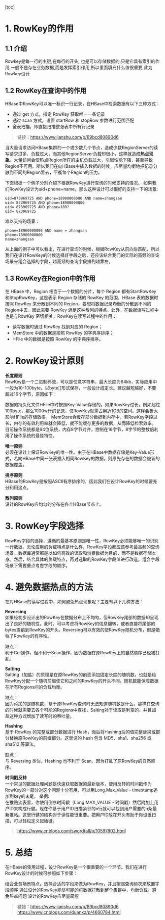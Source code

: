 [toc]

# 1. RowKey的作用
## 1.1 介绍
Rowkey是每一行的主键,在每行的开头, 也是可以存储数据的,只是它具有索引的作用,一般不是存在业务数据,而是发挥索引作用,所以里面填充什么值很重要,此为Rowkey设计

## 1.2 RowKey在查询中的作用
HBase中RowKey可以唯一标识一行记录，在HBase中检索数据有以下三种方式：

- 通过 get 方式，指定 RowKey 获取唯一一条记录
- 通过 scan 方式，设置 startRow 和 stopRow 参数进行范围匹配
- 全表扫描，即直接扫描整张表中所有行记录

> 链接：https://www.jianshu.com/p/89bcd80890d6

当大量请求访问HBase集群的一个或少数几个节点，造成少数RegionServer的读写请求过多、负载过大，而其他RegionServer负载却很小，这样就造成**热点现象**。大量访问会使热点Region所在的主机负载过大，引起性能下降，甚至导致Region不可用。所以我们在向HBase中插入数据的时候，应尽量均衡地把记录分散到不同的Region里去，平衡每个Region的压力。

下面根据一个例子分别介绍下根据RowKey进行查询的时候支持的情况。
如果我们RowKey设计为uid+phone+name，那么这种设计可以很好的支持一下的场景:

```
uid=873969725 AND phone=18900000000 AND name=zhangsan
uid= 873969725 AND phone=18900000000
uid= 873969725 AND phone=189?
uid= 873969725
```
难以支持的场景：

```
phone=18900000000 AND name = zhangsan
phone=18900000000 
name=zhangsan
```
从上面的例子中可以看出，在进行查询的时候，根据RowKey从前向后匹配，所以我们在设计RowKey的时候选择好字段之后，还应该结合我们的实际的高频的查询场景来组合选择的字段，越高频的查询字段排列越靠左。

## 1.3 RowKey在Region中的作用
在 HBase 中，Region 相当于一个数据的分片，每个 Region 都有StartRowKey和StopRowKey，这是表示 Region 存储的 RowKey 的范围，HBase 表的数据时按照 RowKey 来分散到不同的 Region，要想将数据记录均衡的分散到不同的Region中去，因此需要 RowKey 满足这种散列的特点。此外，在数据读写过程中也是与RowKey 密切相关，RowKey在读写过程中的作用：

- 读写数据时通过 RowKey 找到对应的 Region；
- MemStore 中的数据是按照 RowKey 的字典序排序；
- HFile 中的数据是按照 RowKey 的字典序排序。
 

# 2. RowKey设计原则
**长度原则**  
RowKey是一个二进制码流，可以是任意字符串，最大长度为64kb，实际应用中一般为10-100byte，以byte[]形式保存，一般设计成定长。建议越短越好，不要超过16个字节，原因如下：

数据的持久化文件HFile中时按照Key-Value存储的，如果RowKey过长，例如超过100byte，那么1000w行的记录，仅RowKey就需占用近1GB的空间。这样会极大影响HFile的存储效率。
MemStore会缓存部分数据到内存中，若RowKey字段过长，内存的有效利用率就会降低，就不能缓存更多的数据，从而降低检索效率。
目前操作系统都是64位系统，内存8字节对齐，控制在16字节，8字节的整数倍利用了操作系统的最佳特性。

**唯一原则**   
必须在设计上保证RowKey的唯一性。由于在HBase中数据存储是Key-Value形式，若向HBase中同一张表插入相同RowKey的数据，则原先存在的数据会被新的数据覆盖。

**排序原则**  
HBase的RowKey是按照ASCII有序排序的，因此我们在设计RowKey的时候要充分利用这点。

**散列原则**  
设计的RowKey应均匀的分布在各个HBase节点上。

# 3. RowKey字段选择
RowKey字段的选择，遵循的最基本原则是唯一性，RowKey必须能够唯一的识别一行数据。无论应用的负载特点是什么样，RowKey字段都应该参考最高频的查询场景。数据库通常都是以如何高效的读取和消费数据为目的，而不是数据存储本身。然后，结合具体的负载特点，再对选取的RowKey字段值进行改造，组合字段场景下需要重点考虑字段的顺序。


# 4. 避免数据热点的方法
在对HBase的读写过程中，如何避免热点现象呢？主要有以下几种方法：

**Reversing**   
如果经初步设计出的RowKey在数据分布上不均匀，但RowKey尾部的数据却呈现出了良好的随机性，此时，可以考虑将RowKey的信息翻转，或者直接将尾部的bytes提前到RowKey的开头。Reversing可以有效的使RowKey随机分布，但是牺牲了RowKey的有序性。

缺点：  
利于Get操作，但不利于Scan操作，因为数据在原RowKey上的自然顺序已经被打乱。

**Salting**   
Salting（加盐）的原理是在原RowKey的前面添加固定长度的随机数，也就是给RowKey分配一个随机前缀使它和之间的RowKey的开头不同。随机数能保障数据在所有Regions间的负载均衡。

缺点：  
因为添加的是随机数，基于原RowKey查询时无法知道随机数是什么，那样在查询的时候就需要去各个可能的Regions中查找，Salting对于读取是利空的。并且加盐这种方式增加了读写时的吞吐量。

**Hashing**    
基于 RowKey 的完整或部分数据进行 Hash，而后将Hashing后的值完整替换或部分替换原RowKey的前缀部分。这里说的 hash 包含 MD5、sha1、sha256 或 sha512 等算法。

缺点：   
与 Reversing 类似，Hashing 也不利于 Scan，因为打乱了原RowKey的自然顺序。

**时间戳反转**  
一个常见的数据处理问题是快速获取数据的最新版本，使用反转的时间戳作为RowKey的一部分对这个问题十分有用，可以用Long.Max_Value - timestamp追加到key的末尾。
举例:    
在推贴流表里，你使用倒序时间戳（Long.MAX_VALUE - 时间戳）然后附加上用户ID来构成行健。现在你基于用户ID扫描紧邻的n行就可以找到用户需要的n条最新推帖。这里行健的结构对于读性能很重要。把用户ID放在开头有助于你设置扫描，可以轻松定义起始键。

> https://www.cnblogs.com/swordfall/p/10597802.html


# 5. 总结
在HBase的使用过程，设计RowKey是一个很重要的一个环节。我们在进行RowKey设计的时候可参照如下步骤：

结合业务场景特点，选择合适的字段来做为RowKey，并且按照查询频次来放置字段顺序
通过设计的RowKey能尽可能的将数据打散到整个集群中，均衡负载，避免热点问题
设计的RowKey应尽量简短


> 链接：https://www.jianshu.com/p/89bcd80890d6
https://www.cnblogs.com/duanxz/p/4660784.html

